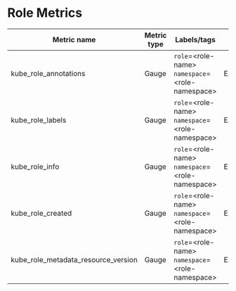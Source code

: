 # Role Metrics

| Metric name                         | Metric type | Labels/tags                                                      | Status       |
| ----------------------------------- | ----------- | ---------------------------------------------------------------- | ------------ |
| kube_role_annotations               | Gauge       | `role`=&lt;role-name&gt; <br> `namespace`=&lt;role-namespace&gt; | EXPERIMENTAL |
| kube_role_labels                    | Gauge       | `role`=&lt;role-name&gt; <br> `namespace`=&lt;role-namespace&gt; | EXPERIMENTAL |
| kube_role_info                      | Gauge       | `role`=&lt;role-name&gt; <br> `namespace`=&lt;role-namespace&gt; | EXPERIMENTAL |
| kube_role_created                   | Gauge       | `role`=&lt;role-name&gt; <br> `namespace`=&lt;role-namespace&gt; | EXPERIMENTAL |
| kube_role_metadata_resource_version | Gauge       | `role`=&lt;role-name&gt; <br> `namespace`=&lt;role-namespace&gt; | EXPERIMENTAL |
